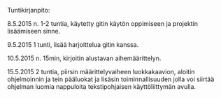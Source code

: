Tuntikirjanpito:

8.5.2015
n. 1-2 tuntia, käytetty gitin käytön oppimiseen ja projektin lisäämiseen sinne.

9.5.2015
1 tunti, lisää harjoittelua gitin kanssa.

10.5.2015
n. 15min, kirjoitin alustavan aihemäärittelyn.

15.5.2015
2 tuntia, piirsin määrittelyvaiheen luokkakaavion, aloitin ohjelmoinnin ja tein pääluokat ja lisäsin toiminnallisuuden jolla voi siirtää ohjelman luomia nappuloita tekstipohjaisen käyttöliittymän avulla.
